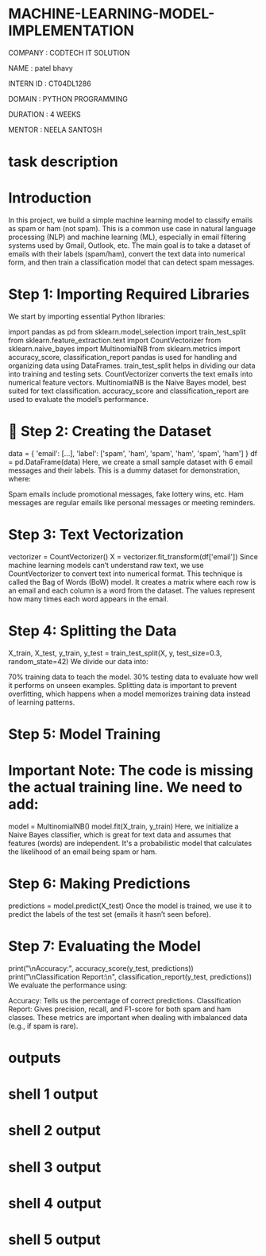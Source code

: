 # MACHINE-LEARNING-MODEL-IMPLEMENTATION

COMPANY : CODTECH IT SOLUTION

NAME : patel bhavy

INTERN ID : CT04DL1286

DOMAIN : PYTHON PROGRAMMING

DURATION : 4 WEEKS

MENTOR : NEELA SANTOSH

# task description

# Introduction


In this project, we build a simple machine learning model to classify emails as spam or ham (not spam). This is a common use case in natural language processing (NLP) and machine learning (ML), especially in email filtering systems used by Gmail, Outlook, etc. The main goal is to take a dataset of emails with their labels (spam/ham), convert the text data into numerical form, and then train a classification model that can detect spam messages.


# Step 1: Importing Required Libraries


We start by importing essential Python libraries:

import pandas as pd
from sklearn.model_selection import train_test_split
from sklearn.feature_extraction.text import CountVectorizer
from sklearn.naive_bayes import MultinomialNB
from sklearn.metrics import accuracy_score, classification_report
pandas is used for handling and organizing data using DataFrames.
train_test_split helps in dividing our data into training and testing sets.
CountVectorizer converts the text emails into numerical feature vectors.
MultinomialNB is the Naive Bayes model, best suited for text classification.
accuracy_score and classification_report are used to evaluate the model’s performance.


# 📧 Step 2: Creating the Dataset


data = {
    'email': [...],
    'label': ['spam', 'ham', 'spam', 'ham', 'spam', 'ham']
}
df = pd.DataFrame(data)
Here, we create a small sample dataset with 6 email messages and their labels. This is a dummy dataset for demonstration, where:

Spam emails include promotional messages, fake lottery wins, etc.
Ham messages are regular emails like personal messages or meeting reminders.


# Step 3: Text Vectorization


vectorizer = CountVectorizer()
X = vectorizer.fit_transform(df['email'])
Since machine learning models can’t understand raw text, we use CountVectorizer to convert text into numerical format. This technique is called the Bag of Words (BoW) model. It creates a matrix where each row is an email and each column is a word from the dataset. The values represent how many times each word appears in the email.



# Step 4: Splitting the Data


X_train, X_test, y_train, y_test = train_test_split(X, y, test_size=0.3, random_state=42)
We divide our data into:

70% training data to teach the model.
30% testing data to evaluate how well it performs on unseen examples.
Splitting data is important to prevent overfitting, which happens when a model memorizes training data instead of learning patterns.


# Step 5: Model Training


# Important Note: The code is missing the actual training line. We need to add:
model = MultinomialNB()
model.fit(X_train, y_train)
Here, we initialize a Naive Bayes classifier, which is great for text data and assumes that features (words) are independent. It's a probabilistic model that calculates the likelihood of an email being spam or ham.


# Step 6: Making Predictions


predictions = model.predict(X_test)
Once the model is trained, we use it to predict the labels of the test set (emails it hasn’t seen before).



# Step 7: Evaluating the Model


print("\nAccuracy:", accuracy_score(y_test, predictions))
print("\nClassification Report:\n", classification_report(y_test, predictions))
We evaluate the performance using:

Accuracy: Tells us the percentage of correct predictions.
Classification Report: Gives precision, recall, and F1-score for both spam and ham classes. These metrics are important when dealing with imbalanced data (e.g., if spam is rare).


# outputs

# shell 1 output




# shell 2 output




# shell 3 output




# shell 4 output




# shell 5 output
